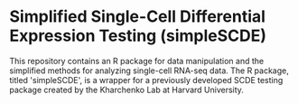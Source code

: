# Simplified Single-Cell Differential Expression Testing (simpleSCDE)
This repository contains an R package for data manipulation and the simplified methods for analyzing single-cell RNA-seq data. The R package, titled 'simpleSCDE', is a wrapper for a previously developed SCDE testing package created by the Kharchenko Lab at Harvard University.
